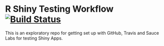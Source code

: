 # R Shiny Testing Workflow [![Build Status](https://travis-ci.org/adamrobinson361/travis.svg?branch=master)](https://travis-ci.org/adamrobinson361/travis)



This is an exploratory repo for getting set up with GitHub, Travis and Sauce Labs for testing Shiny Apps. 

